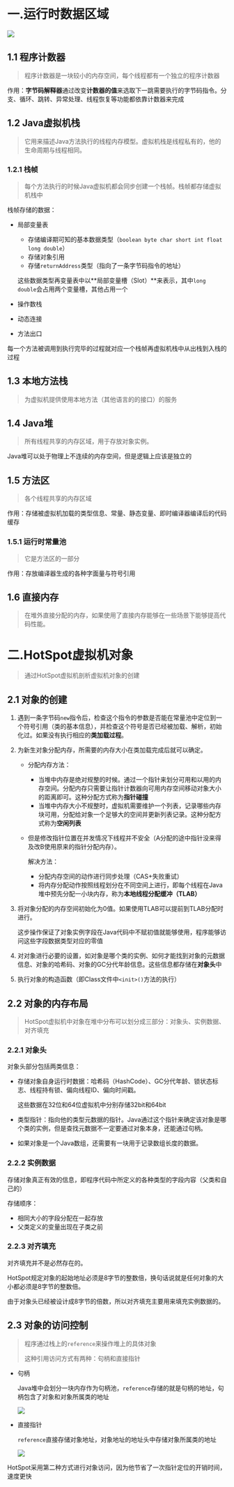 # 一.运行时数据区域

![](https://raw.githubusercontent.com/MrWater233/PictureHost/master/20200828184643.png)

## 1.1 程序计数器

> 程序计数器是一块较小的内存空间，每个线程都有一个独立的程序计数器

作用：**字节码解释器**通过改变**计数器的值**来选取下一跳需要执行的字节码指令。分支、循环、跳转、异常处理、线程恢复等功能都依靠计数器来完成

## 1.2 Java虚拟机栈

> 它用来描述Java方法执行的线程内存模型。虚拟机栈是线程私有的，他的生命周期与线程相同。

### 1.2.1 栈帧

> 每个方法执行的时候Java虚拟机都会同步创建一个栈帧。栈帧都存储虚拟机栈中

栈帧存储的数据：

- 局部变量表

  - 存储编译期可知的基本数据类型（`boolean byte char short int float long double`）
  - 存储对象引用
  - 存储`returnAddress`类型（指向了一条字节码指令的地址）

  这些数据类型再变量表中以**局部变量槽（Slot）**来表示，其中`long double`会占用两个变量槽，其他占用一个

- 操作数栈

- 动态连接

- 方法出口

每一个方法被调用到执行完毕的过程就对应一个栈帧再虚拟机栈中从出栈到入栈的过程

## 1.3 本地方法栈

> 为虚拟机提供使用本地方法（其他语言的的接口）的服务

## 1.4 Java堆

> 所有线程共享的内存区域，用于存放对象实例。

Java堆可以处于物理上不连续的内存空间，但是逻辑上应该是独立的

## 1.5 方法区

> 各个线程共享的内存区域

作用：存储被虚拟机加载的类型信息、常量、静态变量、即时编译器编译后的代码缓存

### 1.5.1 运行时常量池

> 它是方法区的一部分

作用：存放编译器生成的各种字面量与符号引用

## 1.6 直接内存

> 在堆外直接分配的内存，如果使用了直接内存能够在一些场景下能够提高代码性能。

# 二.HotSpot虚拟机对象

> 通过HotSpot虚拟机剖析虚拟机对象的创建

## 2.1 对象的创建

1. 遇到一条字节码`new`指令后，检查这个指令的参数是否能在常量池中定位到一个符号引用（类的基本信息），并检查这个符号是否已经被加载、解析，初始化过。如果没有执行相应的**类加载过程**。

2. 为新生对象分配内存，所需要的内存大小在类加载完成后就可以确定。

   - 分配内存方法：
     - 当堆中内存是绝对规整的时候。通过一个指针来划分可用和以用的内存空间。分配内存只需要让指针计数器向可用内存空间移动对象大小的距离即可。这种分配方式称为**指针碰撞**
     - 当堆中内存大小不规整时，虚拟机需要维护一个列表，记录哪些内存块可用，分配给对象一个足够大的空间并更新列表记录。这种分配方式称为**空闲列表**

   - 但是修改指针位置在并发情况下线程并不安全（A分配的途中指针没来得及改B使用原来的指针分配内存）。

     解决方法：

     - 分配内存空间的动作进行同步处理（CAS+失败重试）
     - 将内存分配动作按照线程划分在不同空间上进行，即每个线程在Java堆中预先分配一小块内存，称为**本地线程分配缓冲（TLAB）**
   
3. 将对象分配的内存空间初始化为0值。如果使用TLAB可以提前到TLAB分配时进行。

   这步操作保证了对象实例字段在Java代码中不赋初值就能够使用，程序能够访问这些字段数据类型对应的零值

4. 对对象进行必要的设置，如对象是哪个类的实例、如何才能找到对象的元数据信息、对象的哈希码、对象的GC分代年龄信息。这些信息都存储在**对象头**中

5. 执行对象的构造函数（即Class文件中`<init>()`方法的执行）

## 2.2 对象的内存布局

> HotSpot虚拟机中对象在堆中分布可以划分成三部分：对象头、实例数据、对齐填充

### 2.2.1 对象头

对象头部分包括两类信息：

- 存储对象自身运行时数据：哈希码（HashCode）、GC分代年龄、锁状态标志、线程持有锁、偏向线程ID、偏向时间戳。

  这些数据在32位和64位虚拟机中分别存储32bit和64bit

- 类型指针：指向他的类型元数据的指针。Java通过这个指针来确定该对象是哪个类的实例，但是查找元数据不一定要通过对象本身，还能通过句柄。

- 如果对象是一个Java数组，还需要有一块用于记录数组长度的数据。

### 2.2.2 实例数据

存储对象真正有效的信息，即程序代码中所定义的各种类型的字段内容（父类和自己的）

存储顺序：

- 相同大小的字段分配在一起存放
- 父类定义的变量出现在子类之前

### 2.2.3 对齐填充

对齐填充并不是必然存在的。

HotSpot规定对象的起始地址必须是8字节的整数倍，换句话说就是任何对象的大小都必须是8字节的整数倍。

由于对象头已经被设计成8字节的倍数，所以对齐填充主要用来填充实例数据的。

## 2.3 对象的访问控制

> 程序通过栈上的`reference`来操作堆上的具体对象
>
> 这种引用访问方式有两种：句柄和直接指针

- 句柄

  Java堆中会划分一块内存作为句柄池，`reference`存储的就是句柄的地址，句柄包含了对象和对象所属类的地址

  ![](https://raw.githubusercontent.com/MrWater233/PictureHost/master/20200828194054.png)

- 直接指针

  `reference`直接存储对象地址，对象地址的地址头中存储对象所属类的地址

  ![](https://raw.githubusercontent.com/MrWater233/PictureHost/master/20200828194122.png)

HotSpot采用第二种方式进行对象访问，因为他节省了一次指针定位的开销时间，速度更快